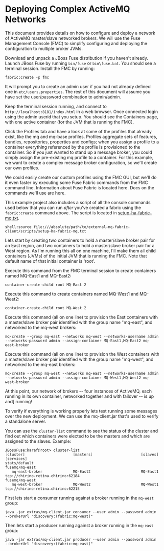 Deploying Complex ActiveMQ Networks
===================================

This document provides details on how to configure and deploy a network
of ActiveMQ master/slave networked brokers. We will use the Fuse
Management Console (FMC) to simplify configuring and deploying the 
configuration to multiple broker JVMs.

Download and unpack a JBoss Fuse distribution if you haven't already.
Launch JBoss Fuse by running `bin/fuse` or `bin\fuse.bat`. You should see a
terminal session. Install the FMC by running: 

    fabric:create -p fmc

It will prompt you to create an admin user if you had not already
defined one in `etc/users.properties`. The rest of this document
will assume you have set the user/password combination to admin/admin.

Keep the terminal session running, and connect to
`http://localhost:8181/index.html` in a web browser. Once connected
login using the admin userid that you setup. You should see the
Containers page, with one active container (for the JVM that is running
the FMC).

Click the Profiles tab and have a look at some of the profiles that
already exist, like the mq and mq-base profiles. Profiles aggregate
sets of features, bundles, repositories, properties and configs; when
you assign a profile to a container everything referenced by the
profile is provisioned to the container. So if you just wanted to stand
up a message broker, you could simply assign the pre-existing mq
profile to a container. For this example, we want to create a complex
message broker configuration, so we'll create our own profiles.

We could easily create our custom profiles using the FMC GUI, but we'll
do it even faster by executing some Fuse Fabric commands from the FMC
command line. Information about Fuse Fabric is located here. Docs on
the commands we'll use are here.

This example project also includes a script of all the console commands
used below that you can run *after* you've created a fabric using the
`fabric:create` command above. The script is located in [setup-ha-fabric-mq.txt](./scripts/setup-ha-fabric-mq.txt).

    shell:source file:///absolute/path/to/external-mq-fabric-client/scripts/setup-ha-fabric-mq.txt

Lets start by creating two containers to hold a master/slave broker
pair for an East region, and two containers to hold a master/slave
broker pair for a West region. As I'm running this all on one machine,
I'll make them all child containers (JVMs) of the initial JVM that is
running the FMC. Note that default name of that initial container is
'root'.

Execute this command from the FMC terminal session to create containers
named MQ-East1 and MQ-East2:

    container-create-child root MQ-East 2

Execute this command to create containers named MQ-West1 and MQ-West2:

    container-create-child root MQ-West 2

Execute this command (all on one line) to provision the East containers
with a master/slave broker pair identified with the group name
"mq-east", and networked to the mq-west brokers:

    mq-create --group mq-east --networks mq-west --networks-username admin --networks-password admin --assign-container MQ-East1,MQ-East2 mq-east-broker

Execute this command (all on one line) to provision the West containers
with a master/slave broker pair identified with the group name
"mq-west", and networked to the mq-east brokers:

    mq-create --group mq-west --networks mq-east --networks-username admin --networks-password admin --assign-container MQ-West1,MQ-West2 mq-west-broker

At this point, our network of brokers -- four instances of ActiveMQ, each
running in its own container, networked together and with failover -- is up and]
running!

To verify if everything is working properly lets test running some messages over
the new deployment. We can use the mq-client.jar that's used to verify a
standalone server.

<!-- NOTE: You need an jboss-fuse more recent than the 015 build for the following to work. -->

You can use the `cluster-list` command to see the status of the cluster and find
out which containers were elected to be the masters and which are assigned to
the slaves. Example:

    JBossFuse:karaf@root> cluster-list
    [cluster]                      [masters]                      [slaves]                       [services]
    stats/default                                                                                
    fusemq/mq-east                                                                               
       mq-east-broker              MQ-East2                       MQ-East1                       tcp://chirino-retina.chirino:62184
    fusemq/mq-west                                                                               
       mq-west-broker              MQ-West2                       MQ-West1                       tcp://chirino-retina.chirino:62215

First lets start a consumer running against a broker running in the `mq-west` group:

    java -jar extras/mq-client.jar consumer --user admin --password admin --brokerUrl "discovery:(fabric:mq-west)"

Then lets start a producer running against a broker running in the `mq-east` group:

    java -jar extras/mq-client.jar producer --user admin --password admin --brokerUrl "discovery:(fabric:mq-east)"
